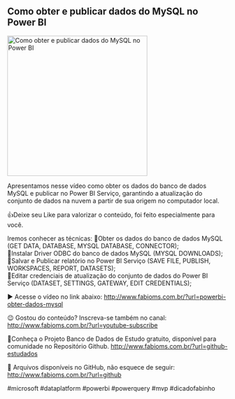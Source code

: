 ## Como obter e publicar dados do MySQL no Power BI

<img src="https://fabioms.com.br//uploads/youtube/Xtzrmfc-Cuw.png" alt="Como obter e publicar dados do MySQL no Power BI" title="PowerBI" width="320"/>

Apresentamos nesse vídeo como obter os dados do banco de dados MySQL e publicar no Power BI Serviço, garantindo a atualização do conjunto de dados na nuvem a partir de sua origem no computador local.

👍Deixe seu Like para valorizar o conteúdo, foi feito especialmente para você.

Iremos conhecer as técnicas:
🔹Obter os dados do banco de dados MySQL  (GET DATA, DATABASE, MYSQL DATABASE, CONNECTOR);  
🔹Instalar Driver ODBC do banco de dados MySQL  (MYSQL DOWNLOADS);  
🔹Salvar e Publicar relatório no Power BI Serviço (SAVE FILE, PUBLISH, WORKSPACES, REPORT, DATASETS);  
🔹Editar credenciais de atualização  do conjunto de dados do Power BI Serviço (DATASET, SETTINGS, GATEWAY, EDIT CREDENTIALS);  

▶️ Acesse o vídeo no link abaixo:
http://www.fabioms.com.br/?url=powerbi-obter-dados-mysql

😉 Gostou do conteúdo? Inscreva-se também no canal:
http://www.fabioms.com.br/?url=youtube-subscribe

🎁Conheça o Projeto Banco de Dados de Estudo gratuito, disponível para comunidade no Repositório Github.
http://www.fabioms.com.br/?url=github-estudados

📁 Arquivos disponíveis no GitHub, não esquece de seguir:
http://www.fabioms.com.br/?url=github

#microsoft #dataplatform #powerbi #powerquery #mvp #dicadofabinho